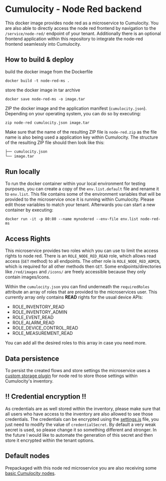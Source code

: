 # Cumulocity - Node Red backend
This docker image provides node red as a microservice to Cumulocity.
You are also able to directly access the node red frontend by navigation to the `/service/node-red/` endpoint of your tenant. Additionally there is an optional frontend application within this repository to integrate the node-red frontend seamlessly into Cumulocity.

## How to build & deploy

build the docker image from the Dockerfile
```shell script
docker build -t node-red-ms .
```
store the docker image in tar archive
```shell script
docker save node-red-ms -o image.tar
```
ZIP the docker image and the application manifest (`cumulocity.json`). Depending on your operating system, you can do so by executing:
```shell script
zip node-red cumulocity.json image.tar
```
Make sure that the name of the resulting ZIP file is `node-red.zip` as the file name is also being used a application key within Cumulocity.
The structure of the resulting ZIP file should then look like this:
```bash
├── cumulocity.json
└── image.tar
```
## Run locally
To run the docker container within your local environment for testing purposes, you can create a copy of the `env.list.default` file and rename it to `env.list`. This file contains some of the environment variables that will be provided to the microservice once it is running within Cumulocity. Please edit those variables to match your tenant.
Afterwards you can start a new container by executing:
```shell script
docker run -it -p 80:80 --name mynodered --env-file env.list node-red-ms
```
## Access Rights
This microservice provides two roles which you can use to limit the access rights to node red. 
There is an `ROLE_NODE_RED_READ` role, which allows read access (`GET` method) to all endpoints.
The other role is `ROLE_NODE_RED_ADMIN`, which is required for all other methods then `GET`.
Some endpoints/directories like `/red/images` and `/icons/` are freely accessible because they only contain images/icons. 

Within the `cumulocity.json` you can find underneath the `requiredRoles` attribute an array of roles that are provided to the microservices user. This currently array only contains **READ** rights for the usual device APIs:

- ROLE_INVENTORY_READ
- ROLE_INVENTORY_ADMIN
- ROLE_EVENT_READ
- ROLE_ALARM_READ
- ROLE_DEVICE_CONTROL_READ
- ROLE_MEASUREMENT_READ

You can add all the desired roles to this array in case you need more.

## Data persistence
To persist the created flows and store settings the microservice uses a [custom storage plugin](data/node-red-c8y-storage-plugin/README.md) for node red to store those settings within Cumulocity's inventory.

## :bangbang: Credential encryption :bangbang:
As credentials are as well stored within the inventory, please make sure that all users who have access to the inventory are also allowed to see those credentials.
The credentials can be encrypted using the [settings.js](data/settings.js) file, you just need to modify the value of `credentialSecret`. By default a very weak secret is used, so please change it so something different and stronger.
In the future I would like to automate the generation of this secret and then store it encrypted within the tenant options.

## Default nodes
Prepackaged with this node red microservice you are also receiving some [basic Cumulocity nodes](data/node-red-contrib-c8y-client/README.md).
